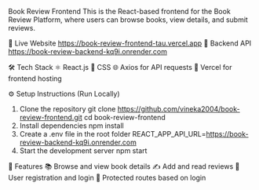 Book Review Frontend
This is the React-based frontend for the Book Review Platform, where users can browse books, view details, and submit reviews.






🔗 Live Website
https://book-review-frontend-tau.vercel.app
🔗 Backend API
 https://book-review-backend-kq9i.onrender.com
 

🛠️ Tech Stack
⚛️ React.js
🎨 CSS
🌐 Axios for API requests
🚀 Vercel for frontend hosting

⚙️ Setup Instructions (Run Locally)
1. Clone the repository
 git clone https://github.com/vineka2004/book-review-frontend.git
 cd book-review-frontend
2. Install dependencies
 npm install
3. Create a .env file in the root folder
   REACT_APP_API_URL=https://book-review-backend-kq9i.onrender.com
4. Start the development server
  npm start

📌 Features
📚 Browse and view book details
✍️ Add and read reviews
👤 User registration and login
🔐 Protected routes based on login
